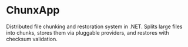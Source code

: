 # ChunxApp
Distributed file chunking and restoration system in .NET. Splits large files into chunks, stores them via pluggable providers, and restores with checksum validation.
